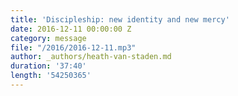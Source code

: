 ```yaml
---
title: 'Discipleship: new identity and new mercy'
date: 2016-12-11 00:00:00 Z
category: message
file: "/2016/2016-12-11.mp3"
author: _authors/heath-van-staden.md
duration: '37:40'
length: '54250365'
---
```

